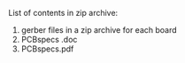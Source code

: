 List of contents in zip archive:
1. gerber files in a zip archive for each board
3. PCBspecs .doc 
4. PCBspecs.pdf